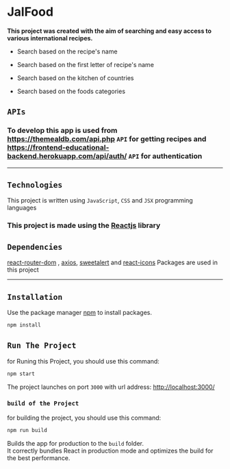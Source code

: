 # JalFood

**This project was created with the aim of searching and easy access to various international recipes.**

* Search based on the recipe's name

* Search based on the first letter of recipe's name

* Search based on the kitchen of countries

* Search based on the foods categories


## `APIs`
### To develop this app is used from https://themealdb.com/api.php `API` for getting recipes and https://frontend-educational-backend.herokuapp.com/api/auth/ `API` for authentication
___

## `Technologies`
This project is written using `JavaScript`, `CSS` and `JSX` programming languages
### **This project is made using the [Reactjs](https://reactjs.org/) library**


## `Dependencies`
[react-router-dom](https://reactrouter.com/) , [axios](https://axios-http.com/), [sweetalert](https://sweetalert.js.org/) and [react-icons](https://react-icons.github.io/react-icons/) Packages are used in this project 

___
## `Installation`
Use the package manager [npm](https://www.npmjs.com/) to install packages.
```bash
npm install
```

## `Run The Project`
for Runing this Project, you should use this command:
```bash
npm start
```
The project launches on port `3000` with  url address: [http://localhost:3000/](http://localhost:3000/)



### `build of the Project`

for building the project, you should use this command:
```bash
npm run build
```

Builds the app for production to the `build` folder.\
It correctly bundles React in production mode and optimizes the build for the best performance.






